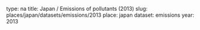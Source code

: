 type: na
title: Japan / Emissions of pollutants (2013)
slug: places/japan/datasets/emissions/2013
place: japan
dataset: emissions
year: 2013
